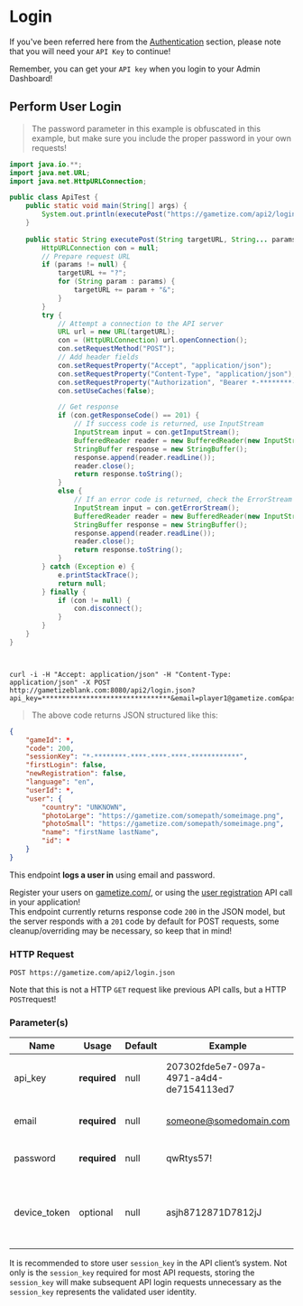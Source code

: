 # Login

If you've been referred here from the <a href="#authentication">Authentication</a> section, please note that you will need your `API Key` to continue!

<aside class="notice">Remember, you can get your <code>API key</code> when you login to your Admin Dashboard!</aside>

## Perform User Login

>The password parameter in this example is obfuscated in this example, but make sure you include the proper password in your own requests!

```java
import java.io.**;
import java.net.URL;
import java.net.HttpURLConnection;

public class ApiTest {
    public static void main(String[] args) {
        System.out.println(executePost("https://gametize.com/api2/login.json", "api_key=********************************", "email=player1@gametize.com", "password=********"));
    }
    
    public static String executePost(String targetURL, String... params) {
        HttpURLConnection con = null;
        // Prepare request URL
        if (params != null) {
            targetURL += "?";
            for (String param : params) {
                targetURL += param + "&";
            }
        }
        try {
            // Attempt a connection to the API server
            URL url = new URL(targetURL);
            con = (HttpURLConnection) url.openConnection();
            con.setRequestMethod("POST");
            // Add header fields
            con.setRequestProperty("Accept", "application/json");
            con.setRequestProperty("Content-Type", "application/json");
            con.setRequestProperty("Authorization", "Bearer *-********-****-****-****-************");
            con.setUseCaches(false);

            // Get response
            if (con.getResponseCode() == 201) {
                // If success code is returned, use InputStream
                InputStream input = con.getInputStream();
                BufferedReader reader = new BufferedReader(new InputStreamReader(input));
                StringBuffer response = new StringBuffer();
                response.append(reader.readLine());
                reader.close();
                return response.toString();
            }
            else {
                // If an error code is returned, check the ErrorStream instead
                InputStream input = con.getErrorStream();
                BufferedReader reader = new BufferedReader(new InputStreamReader(input));
                StringBuffer response = new StringBuffer();
                response.append(reader.readLine());
                reader.close();
                return response.toString();
            }
        } catch (Exception e) {
            e.printStackTrace();
            return null;
        } finally {
            if (con != null) {
                con.disconnect();
            }
        }
    }
}
```

```python
```

```javascript
```

```shell
curl -i -H "Accept: application/json" -H "Content-Type: application/json" -X POST http://gametizeblank.com:8080/api2/login.json?api_key=********************************&email=player1@gametize.com&password=********
```

>The above code returns JSON structured like this:

```json
{
    "gameId": *,
    "code": 200,
    "sessionKey": "*-********-****-****-****-************",
    "firstLogin": false,
    "newRegistration": false,
    "language": "en",
    "userId": *,
    "user": {
        "country": "UNKNOWN",
        "photoLarge": "https://gametize.com/somepath/someimage.png",
        "photoSmall": "https://gametize.com/somepath/someimage.png",
        "name": "firstName lastName",
        "id": *
    }
}
```

This endpoint **logs a user in** using email and password.

<aside class="success">Register your users on <a href="https://gametize.com/">gametize.com/</a>, or using the <a href="#register-user">user registration</a> API call in your application!</aside>

<aside class="dev">This endpoint currently returns response code <code>200</code> in the JSON model, but the server responds with a <code>201</code> code by default for POST requests, some cleanup/overriding may be necessary, so keep that in mind!</aside>

### HTTP Request
`POST https://gametize.com/api2/login.json`

<aside class="notice">Note that this is not a HTTP <code>GET</code> request like previous API calls, but a HTTP <code>POST</code>request!</aside>

### Parameter(s)
Name | Usage | Default | Example | Description
---|---|---|---|---
api_key | **required** | null | 207302fde5e7-097a-4971-a4d4-de7154113ed7 | Validates the identity of the API client.
email | **required** | null | someone@somedomain.com | The email address of the user.
password | **required** | null | qwRtys57! | The password of the user. 
device_token | optional | null | asjh8712871D7812jJ | The token of an iOS device - *required for Push Notifications*.

<aside class="success">It is recommended to store user <code>session_key</code> in the API client’s system. Not only is the <code>session_key</code> required for most API requests, storing the <code>session_key</code> will make subsequent API login requests unnecessary as the <code>session_key</code> represents the validated user identity.</aside>
